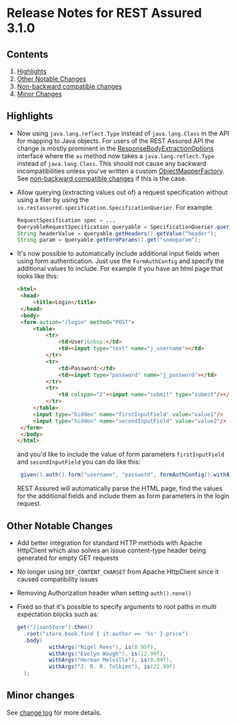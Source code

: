 # Release Notes for REST Assured 3.1.0 #

## Contents
1. [Highlights](#highlights)
1. [Other Notable Changes](#other-notable-changes)
1. [Non-backward compatible changes](#non-backward-compatible-changes)
1. [Minor Changes](#minor-changes)

## Highlights
* Now using `java.lang.reflect.Type` instead of `java.lang.Class` in the API for mapping to Java objects. For users of the REST Assured API the change is mostly prominent in the
  [ResponseBodyExtractionOptions](http://static.javadoc.io/io.rest-assured/rest-assured/3.1.0/io/restassured/response/ResponseBodyExtractionOptions.html) interface where the `as` method now takes a `java.lang.reflect.Type` instead of `java.lang.Class`. This should not cause
  any backward incompatibilities unless you've written a custom [ObjectMapperFactory](http://static.javadoc.io/io.rest-assured/rest-assured-common/3.1.0/io/restassured/mapper/factory/ObjectMapperFactory.html). See [non-backward compatible changes](#non-backward-compatible-changes) if this is the case.
* Allow querying (extracting values out of) a request specification without using a filer by using the `io.restassured.specification.SpecificationQuerier`. For example:
 
  ```java
  RequestSpecification spec = ...
  QueryableRequestSpecification queryable = SpecificationQuerier.query(spec);
  String headerValue = queryable.getHeaders().getValue("header");
  String param = queryable.getFormParams().get("someparam");
  ```
* It's now possible to automatically include additional input fields when using form authentication. Just use the `FormAuthConfig` and specify the additional values to include. For example if you have an html page that looks like this:

  ```html
  <html>
   <head>
       <title>Login</title>
   </head>
   <body>
   <form action="/login" method="POST">
       <table>
           <tr>
               <td>User:&nbsp;</td>
               <td><input type="text" name="j_username"></td>
           </tr>
           <tr>
               <td>Password:</td>
               <td><input type="password" name="j_password"></td>
           </tr>
           <tr>
               <td colspan="2"><input name="submit" type="submit"/></td>
           </tr>
       </table>
       <input type="hidden" name="firstInputField" value="value1"/>
       <input type="hidden" name="secondInputField" value="value2"/>
   </form>
   </body>
  </html>
  ```
  and you'd like to include the value of form parameters `firstInputField` and `secondInputField` you can do like this:

  ```java
   given().auth().form("username", "password", formAuthConfig().withAdditionalFields("firstInputField", "secondInputField"). ..
  ```
  
  REST Assured will automatically parse the HTML page, find the values for the additional fields and include them as form parameters in the login request.

## Other Notable Changes ##

* Add better integration for standard HTTP methods with Apache HttpClient which also solves an issue content-type header being generated for empty GET requests
* No longer using `DEF_CONTENT_CHARSET` from Apache HttpClient since it caused compatibility issues
* Removing Authorization header when setting `auth().none()`
* Fixed so that it's possible to specify arguments to root paths in multi expectation blocks such as:
  
  ```java
  get("/jsonStore").then()
    .root("store.book.find { it.author == '%s' }.price")
    .body(
            withArgs("Nigel Rees"), is(8.95f),
            withArgs("Evelyn Waugh"), is(12.99f),
            withArgs("Herman Melville"), is(8.99f),
            withArgs("J. R. R. Tolkien"), is(22.99f)
    );
  ```


## Minor changes ##

See [change log](http://github.com/jayway/rest-assured/raw/master/changelog.txt) for more details.